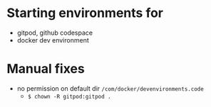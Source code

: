 # Starting environments for 
 - gitpod, github codespace
 - docker dev environment


# Manual fixes
 - no permission on default dir `/com/docker/devenvironments.code`
   - `$ chown -R gitpod:gitpod .`
